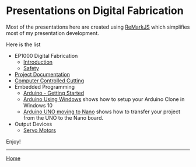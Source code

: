 # Presentations on Digital Fabrication

Most of the presentations here are created using [ReMarkJS](https://remarkjs.com) which simplifies most of my presentation development.

Here is the list

- EP1000 Digital Fabrication
    + [Introduction](ep1000_introduction/ep1000_introduction.html)
    + [Safety](ep1000_safety/index.html)
- [Project Documentation](project_documentation/project_documentation.html)
- [Computer Controlled Cutting](computer_controlled_cutting/computer_controlled_cutting.html)
- Embedded Programming
    - [Arduino - Getting Started](arduino_getting_started/arduino_getting_started.html)
    - [Arduino Using Windows](arduino_using_windows/arduino_using_windows.html) shows how to setup your Arduino Clone in Windows 10
    - [Arduino UNO moving to Nano](arduino_moving_to_nano/arduino_moving_to_nano.html) shows how to transfer your project from the UNO to the Nano board.
- Output Devices
	- [Servo Motors](output_servo_motor/output_servo_motor.html)

Enjoy!

----

[Home](https://rdorville.github.io/digfab)


